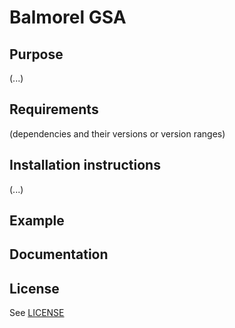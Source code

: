 # Balmorel GSA

## Purpose

(...)

## Requirements

(dependencies and their versions or version ranges)

## Installation instructions

(...)


## Example

## Documentation

## License

See [LICENSE](LICENSE) 
